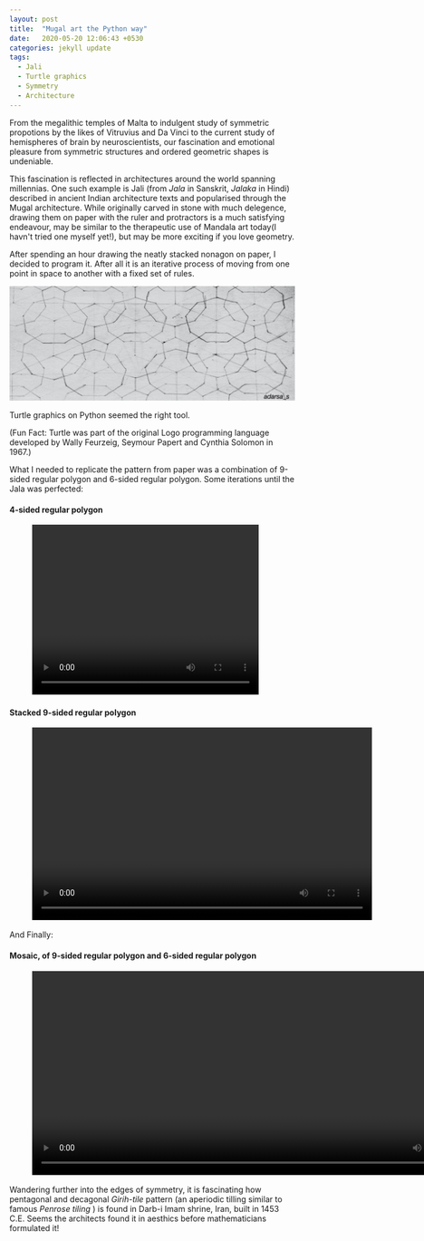 ```yaml
---
layout: post
title:  "Mugal art the Python way"
date:   2020-05-20 12:06:43 +0530
categories: jekyll update
tags:
  - Jali
  - Turtle graphics
  - Symmetry
  - Architecture
---
```


From the megalithic temples of Malta to indulgent study of symmetric propotions by the likes of Vitruvius and Da Vinci to the current study of hemispheres of brain by neuroscientists, our fascination and emotional pleasure from symmetric structures and ordered geometric shapes is undeniable. 

This fascination is reflected in architectures around the world spanning millennias. One such example is Jali (from *Jala* in Sanskrit, *Jalaka* in Hindi) described in ancient Indian architecture texts and popularised through the Mugal architecture.  While originally carved in stone with much delegence, drawing them on paper with the ruler and protractors is a much satisfying endeavour, may be similar to the therapeutic use of Mandala art today(I havn't tried one myself yet!), but may be more exciting if you love geometry. 

After spending an hour drawing the neatly stacked nonagon on paper, I decided to program it. After all it is an iterative process of moving from one point in space to another with a fixed set of rules. 

![Paper drawing](/assets/posts/mugal_art_and_python/image1.jpg)

Turtle graphics on Python seemed the right tool.

(Fun Fact: Turtle was part of the original Logo programming language developed by Wally Feurzeig, Seymour Papert and Cynthia Solomon in 1967.)

What I needed to replicate the pattern from paper was a combination of 9-sided regular polygon and 6-sided regular polygon. Some iterations until the Jala was perfected:

#### 4-sided regular polygon
<figure class="video_container">
  <video width="400" height="300" autoplay loop >
    <source src="/assets/posts/mugal_art_and_python/video1.mp4" type="video/mp4">
  </video>
</figure>

#### Stacked 9-sided regular polygon
<figure class="video_container">
  <video width="600" height="340" autoplay loop >
    <source src="/assets/posts/mugal_art_and_python/video2.mp4" type="video/mp4">
  </video>
</figure>


And Finally:
#### Mosaic, of 9-sided regular polygon and 6-sided regular polygon
<figure class="video_container">
  <video width="800" height="360" autoplay loop >
    <source src="/assets/posts/mugal_art_and_python/video3.mp4" type="video/mp4">
  </video>
</figure>

Wandering further into the edges of symmetry, it is fascinating how pentagonal and decagonal *Girih-tile* pattern (an aperiodic tilling similar to famous *Penrose tiling* ) is found in  Darb-i Imam shrine, Iran, built in 1453 C.E. Seems the architects found it in aesthics before mathematicians formulated it!
